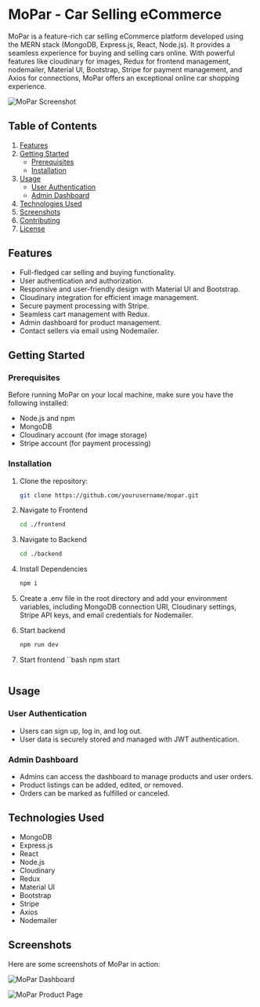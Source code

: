 # MoPar - Car Selling eCommerce

MoPar is a feature-rich car selling eCommerce platform developed using the MERN stack (MongoDB, Express.js, React, Node.js). It provides a seamless experience for buying and selling cars online. With powerful features like cloudinary for images, Redux for frontend management, nodemailer, Material UI, Bootstrap, Stripe for payment management, and Axios for connections, MoPar offers an exceptional online car shopping experience.

![MoPar Screenshot](.frontend/public/assets/img/MoPar-logos_transparent.png)

## Table of Contents

1. [Features](#features)
2. [Getting Started](#getting-started)
   - [Prerequisites](#prerequisites)
   - [Installation](#installation)
3. [Usage](#usage)
   - [User Authentication](#user-authentication)
   - [Admin Dashboard](#admin-dashboard)
4. [Technologies Used](#technologies-used)
5. [Screenshots](#screenshots)
6. [Contributing](#contributing)
7. [License](#license)

## Features

- Full-fledged car selling and buying functionality.
- User authentication and authorization.
- Responsive and user-friendly design with Material UI and Bootstrap.
- Cloudinary integration for efficient image management.
- Secure payment processing with Stripe.
- Seamless cart management with Redux.
- Admin dashboard for product management.
- Contact sellers via email using Nodemailer.

## Getting Started

### Prerequisites

Before running MoPar on your local machine, make sure you have the following installed:

- Node.js and npm
- MongoDB
- Cloudinary account (for image storage)
- Stripe account (for payment processing)

### Installation

1. Clone the repository:

   ```bash
   git clone https://github.com/yourusername/mopar.git
   ```
2. Navigate to Frontend
   ```bash
   cd ./frontend
   ```
4. Navigate to Backend
   ```bash
   cd ./backend
   ```
3. Install Dependencies
   ```bash
   npm i
   ```
4. Create a .env file in the root directory and add your environment variables, including MongoDB connection URI, Cloudinary settings, Stripe API keys, and email credentials for Nodemailer.
5. Start backend
   ```bash
   npm run dev
   ```
6. Start frontend
   ``bash
   npm start
   ```
 ## Usage

### User Authentication

- Users can sign up, log in, and log out.
- User data is securely stored and managed with JWT authentication.

### Admin Dashboard

- Admins can access the dashboard to manage products and user orders.
- Product listings can be added, edited, or removed.
- Orders can be marked as fulfilled or canceled.

## Technologies Used

- MongoDB
- Express.js
- React
- Node.js
- Cloudinary
- Redux
- Material UI
- Bootstrap
- Stripe
- Axios
- Nodemailer

## Screenshots

Here are some screenshots of MoPar in action:

![MoPar Dashboard](./screenshots/dashboard.png)

![MoPar Product Page](./screenshots/product_page.png)
